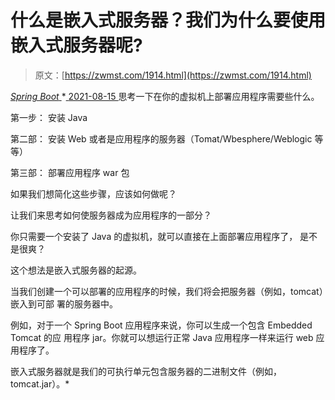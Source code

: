 <!--yml
category: 未分类
date: 0001-01-01 00:00:00
--->

# 什么是嵌入式服务器？我们为什么要使用嵌入式服务器呢?

> 原文：[https://zwmst.com/1914.html](https://zwmst.com/1914.html)

   [ *Spring Boot* ](https://zwmst.com/spring-boot)*[ <time datetime="2021-08-15T16:50:30+08:00"> 2021-08-15 </time> ](https://zwmst.com/1914.html)  思考一下在你的虚拟机上部署应用程序需要些什么。

第一步： 安装 Java

第二部： 安装 Web 或者是应用程序的服务器（Tomat/Wbesphere/Weblogic 等等）

第三部： 部署应用程序 war 包

如果我们想简化这些步骤，应该如何做呢？

让我们来思考如何使服务器成为应用程序的一部分？

你只需要一个安装了 Java 的虚拟机，就可以直接在上面部署应用程序了， 是不是很爽？

这个想法是嵌入式服务器的起源。

当我们创建一个可以部署的应用程序的时候，我们将会把服务器（例如，tomcat）嵌入到可部 署的服务器中。

例如，对于一个 Spring Boot 应用程序来说，你可以生成一个包含 Embedded Tomcat 的应 用程序 jar。你就可以想运行正常 Java 应用程序一样来运行 web 应用程序了。

嵌入式服务器就是我们的可执行单元包含服务器的二进制文件（例如，tomcat.jar）。*